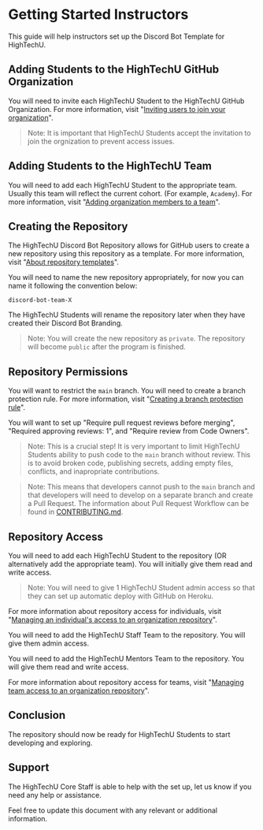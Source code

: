 # Getting Started Instructors

This guide will help instructors set up the Discord Bot Template for HighTechU.

## Adding Students to the HighTechU GitHub Organization

You will need to invite each HighTechU Student to the HighTechU GitHub Organization. For more information, visit "[Inviting users to join your organization](https://docs.github.com/en/organizations/managing-membership-in-your-organization/inviting-users-to-join-your-organization)".

> Note: It is important that HighTechU Students accept the invitation to join the orgnization to prevent access issues.

## Adding Students to the HighTechU Team

You will need to add each HighTechU Student to the appropriate team. Usually this team will reflect the current cohort. (For example, `Academy`). For more information, visit "[Adding organization members to a team](https://docs.github.com/en/organizations/organizing-members-into-teams/adding-organization-members-to-a-team)".

## Creating the Repository

The HighTechU Discord Bot Repository allows for GitHub users to create a new repository using this repository as a template. For more information, visit "[About repository templates](https://docs.github.com/en/github/creating-cloning-and-archiving-repositories/creating-a-repository-on-github/creating-a-repository-from-a-template#about-repository-templates)".

You will need to name the new repository appropriately, for now you can name it following the convention below:

`discord-bot-team-X`

The HighTechU Students will rename the repository later when they have created their Discord Bot Branding.

> Note: You will create the new repository as `private`. The repository will become `public` after the program is finished.

## Repository Permissions

You will want to restrict the `main` branch. You will need to create a branch protection rule. For more information, visit "[Creating a branch protection rule](https://docs.github.com/en/github/administering-a-repository/defining-the-mergeability-of-pull-requests/managing-a-branch-protection-rule#creating-a-branch-protection-rule)".

You will want to set up "Require pull request reviews before merging", "Required approving reviews: 1", and "Require review from Code Owners".

> Note: This is a crucial step! It is very important to limit HighTechU Students ability to push code to the `main` branch without review. This is to avoid broken code, publishing secrets, adding empty files, conflicts, and inapropriate contributions.

> Note: This means that developers cannot push to the `main` branch and that developers will need to develop on a separate branch and create a Pull Request. The information about Pull Request Workflow can be found in [CONTRIBUTING.md](./.github/CONTRIBUTING.md).

## Repository Access

You will need to add each HighTechU Student to the repository (OR alternatively add the appropriate team). You will initially give them read and write access.

> Note: You will need to give 1 HighTechU Student admin access so that they can set up automatic deploy with GitHub on Heroku.

For more information about repository access for individuals, visit "[Managing an individual's access to an organization repository](https://docs.github.com/en/organizations/managing-access-to-your-organizations-repositories/managing-an-individuals-access-to-an-organization-repository#managing-an-individuals-access-to-an-organization-repository)".

You will need to add the HighTechU Staff Team to the repository. You will give them admin access.

You will need to add the HighTechU Mentors Team to the repository. You will give them read and write access.

For more information about repository access for teams, visit "[Managing team access to an organization repository](https://docs.github.com/en/organizations/managing-access-to-your-organizations-repositories/managing-team-access-to-an-organization-repository)".

## Conclusion

The repository should now be ready for HighTechU Students to start developing and exploring.

## Support

The HighTechU Core Staff is able to help with the set up, let us know if you need any help or assistance.

Feel free to update this document with any relevant or additional information.
